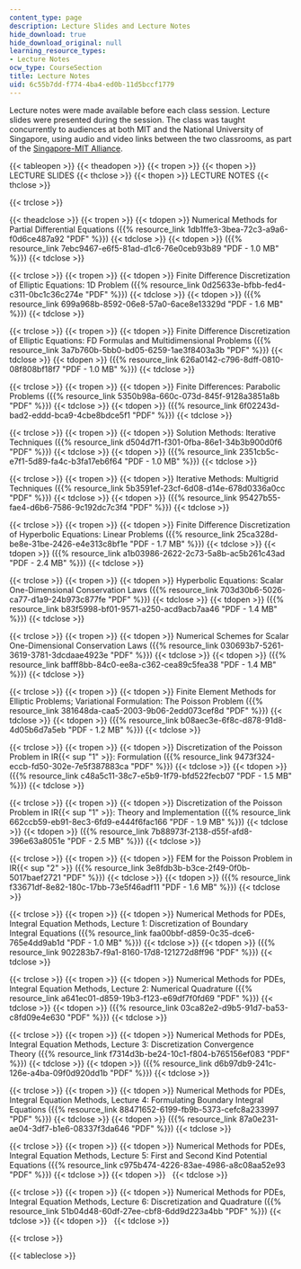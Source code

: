 ```yaml
---
content_type: page
description: Lecture Slides and Lecture Notes
hide_download: true
hide_download_original: null
learning_resource_types:
- Lecture Notes
ocw_type: CourseSection
title: Lecture Notes
uid: 6c55b7dd-f774-4ba4-ed0b-11d5bccf1779
---
```


Lecture notes were made available before each class session. Lecture slides were presented during the session. The class was taught concurrently to audiences at both MIT and the National University of Singapore, using audio and video links between the two classrooms, as part of the [Singapore-MIT Alliance](http://web.mit.edu/sma/).

{{< tableopen >}}
{{< theadopen >}}
{{< tropen >}}
{{< thopen >}}
LECTURE SLIDES
{{< thclose >}}
{{< thopen >}}
LECTURE NOTES
{{< thclose >}}

{{< trclose >}}

{{< theadclose >}}
{{< tropen >}}
{{< tdopen >}}
Numerical Methods for Partial Differential Equations ({{% resource_link 1db1ffe3-3bea-72c3-a9a6-f0d6ce487a92 "PDF" %}})
{{< tdclose >}}
{{< tdopen >}}
({{% resource_link 7ebc9467-e6f5-81ad-d1c6-76e0ceb93b89 "PDF - 1.0 MB" %}})
{{< tdclose >}}

{{< trclose >}}
{{< tropen >}}
{{< tdopen >}}
Finite Difference Discretization of Elliptic Equations: 1D Problem ({{% resource_link 0d25633e-bfbb-fed4-c311-0bc1c36c274e "PDF" %}})
{{< tdclose >}}
{{< tdopen >}}
({{% resource_link 699a968b-8592-06e8-57a0-6ace8e13329d "PDF - 1.6 MB" %}})
{{< tdclose >}}

{{< trclose >}}
{{< tropen >}}
{{< tdopen >}}
Finite Difference Discretization of Elliptic Equations: FD Formulas and Multidimensional Problems ({{% resource_link 3a7b760b-5bb0-bd05-6259-1ae3f8403a3b "PDF" %}})
{{< tdclose >}}
{{< tdopen >}}
({{% resource_link 626a0142-c796-8dff-0810-08f808bf18f7 "PDF - 1.0 MB" %}})
{{< tdclose >}}

{{< trclose >}}
{{< tropen >}}
{{< tdopen >}}
Finite Differences: Parabolic Problems ({{% resource_link 5350b98a-660c-073d-845f-9128a3851a8b "PDF" %}})
{{< tdclose >}}
{{< tdopen >}}
({{% resource_link 6f02243d-bad2-eddd-bca9-4cbe8bdce5f1 "PDF" %}})
{{< tdclose >}}

{{< trclose >}}
{{< tropen >}}
{{< tdopen >}}
Solution Methods: Iterative Techniques ({{% resource_link d504d7f1-f301-0fba-86e1-34b3b900d0f6 "PDF" %}})
{{< tdclose >}}
{{< tdopen >}}
({{% resource_link 2351cb5c-e7f1-5d89-fa4c-b3fa17eb6f64 "PDF - 1.0 MB" %}})
{{< tdclose >}}

{{< trclose >}}
{{< tropen >}}
{{< tdopen >}}
Iterative Methods: Multigrid Techniques ({{% resource_link 5b3591ef-23cf-6d08-d14e-678d0336a0cc "PDF" %}})
{{< tdclose >}}
{{< tdopen >}}
({{% resource_link 95427b55-fae4-d6b6-7586-9c192dc7c3f4 "PDF" %}})
{{< tdclose >}}

{{< trclose >}}
{{< tropen >}}
{{< tdopen >}}
Finite Difference Discretization of Hyperbolic Equations: Linear Problems ({{% resource_link 25ca328d-be8e-31be-2426-e4e313c8bf1e "PDF - 1.7 MB" %}})
{{< tdclose >}}
{{< tdopen >}}
({{% resource_link a1b03986-2622-2c73-5a8b-ac5b261c43ad "PDF - 2.4 MB" %}})
{{< tdclose >}}

{{< trclose >}}
{{< tropen >}}
{{< tdopen >}}
Hyperbolic Equations: Scalar One-Dimensional Conservation Laws ({{% resource_link 703d30b6-5026-ca77-d1a9-24b973c877fe "PDF" %}})
{{< tdclose >}}
{{< tdopen >}}
({{% resource_link b83f5998-bf01-9571-a250-acd9acb7aa46 "PDF - 1.4 MB" %}})
{{< tdclose >}}

{{< trclose >}}
{{< tropen >}}
{{< tdopen >}}
Numerical Schemes for Scalar One-Dimensional Conservation Laws ({{% resource_link 030693b7-5261-3619-3781-3dcdaae4923e "PDF" %}})
{{< tdclose >}}
{{< tdopen >}}
({{% resource_link bafff8bb-84c0-ee8a-c362-cea89c5fea38 "PDF - 1.4 MB" %}})
{{< tdclose >}}

{{< trclose >}}
{{< tropen >}}
{{< tdopen >}}
Finite Element Methods for Elliptic Problems; Variational Formulation: The Poisson Problem ({{% resource_link 381648da-caa5-2003-9b06-2edd073cef8d "PDF" %}})
{{< tdclose >}}
{{< tdopen >}}
({{% resource_link b08aec3e-6f8c-d878-91d8-4d05b6d7a5eb "PDF - 1.2 MB" %}})
{{< tdclose >}}

{{< trclose >}}
{{< tropen >}}
{{< tdopen >}}
Discretization of the Poisson Problem in IR{{< sup "1" >}}: Formulation ({{% resource_link 9473f324-eccb-fd50-302e-7e5f387883ca "PDF" %}})
{{< tdclose >}}
{{< tdopen >}}
({{% resource_link c48a5c11-38c7-e5b9-1f79-bfd522fecb07 "PDF - 1.5 MB" %}})
{{< tdclose >}}

{{< trclose >}}
{{< tropen >}}
{{< tdopen >}}
Discretization of the Poisson Problem in IR{{< sup "1" >}}: Theory and Implementation ({{% resource_link 662ccb59-eb91-8ec3-6fd9-e444f6fac166 "PDF - 1.9 MB" %}})
{{< tdclose >}}
{{< tdopen >}}
({{% resource_link 7b88973f-2138-d55f-afd8-396e63a8051e "PDF - 2.5 MB" %}})
{{< tdclose >}}

{{< trclose >}}
{{< tropen >}}
{{< tdopen >}}
FEM for the Poisson Problem in IR{{< sup "2" >}} ({{% resource_link 3e8fdb3b-b3ce-2f49-0f0b-5017baef2721 "PDF" %}})
{{< tdclose >}}
{{< tdopen >}}
({{% resource_link f33671df-8e82-180c-17bb-73e5f46adf11 "PDF - 1.6 MB" %}})
{{< tdclose >}}

{{< trclose >}}
{{< tropen >}}
{{< tdopen >}}
Numerical Methods for PDEs, Integral Equation Methods, Lecture 1: Discretization of Boundary Integral Equations ({{% resource_link faa00bbf-d859-0c35-dce6-765e4dd9ab1d "PDF - 1.0 MB" %}})
{{< tdclose >}}
{{< tdopen >}}
({{% resource_link 902283b7-f9a1-8160-17d8-121272d8ff96 "PDF" %}})
{{< tdclose >}}

{{< trclose >}}
{{< tropen >}}
{{< tdopen >}}
Numerical Methods for PDEs, Integral Equation Methods, Lecture 2: Numerical Quadrature ({{% resource_link a641ec01-d859-19b3-f123-e69df7f0fd69 "PDF" %}})
{{< tdclose >}}
{{< tdopen >}}
({{% resource_link 03ca82e2-d9b5-91d7-ba53-c8fd09e4e630 "PDF" %}})
{{< tdclose >}}

{{< trclose >}}
{{< tropen >}}
{{< tdopen >}}
Numerical Methods for PDEs, Integral Equation Methods, Lecture 3: Discretization Convergence Theory ({{% resource_link f7314d3b-be24-10c1-f804-b765156ef083 "PDF" %}})
{{< tdclose >}}
{{< tdopen >}}
({{% resource_link d6b97db9-241c-126e-a4ba-09f0d920dd1b "PDF" %}})
{{< tdclose >}}

{{< trclose >}}
{{< tropen >}}
{{< tdopen >}}
Numerical Methods for PDEs, Integral Equation Methods, Lecture 4: Formulating Boundary Integral Equations ({{% resource_link 88471652-6199-fb9b-5373-cefc8a233997 "PDF" %}})
{{< tdclose >}}
{{< tdopen >}}
({{% resource_link 87a0e231-ae04-3df7-b1e6-08337f3da646 "PDF" %}})
{{< tdclose >}}

{{< trclose >}}
{{< tropen >}}
{{< tdopen >}}
Numerical Methods for PDEs, Integral Equation Methods, Lecture 5: First and Second Kind Potential Equations ({{% resource_link c975b474-4226-83ae-4986-a8c08aa52e93 "PDF" %}})
{{< tdclose >}}
{{< tdopen >}}
 
{{< tdclose >}}

{{< trclose >}}
{{< tropen >}}
{{< tdopen >}}
Numerical Methods for PDEs, Integral Equation Methods, Lecture 6: Discretization and Quadrature ({{% resource_link 51b04d48-60df-27ee-cbf8-6dd9d223a4bb "PDF" %}})
{{< tdclose >}}
{{< tdopen >}}
 
{{< tdclose >}}

{{< trclose >}}

{{< tableclose >}}